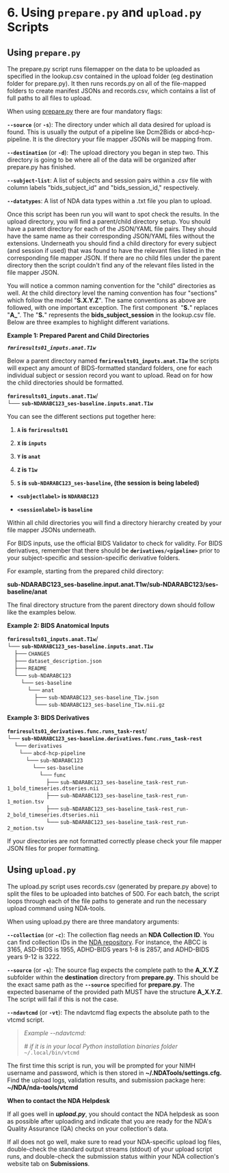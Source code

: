 # 6. Using `prepare.py` and `upload.py` Scripts

## Using `prepare.py`

The prepare.py script runs filemapper on the data to be uploaded as
specified in the lookup.csv contained in the upload folder (eg
destination folder for prepare.py). It then runs records.py on all of
the file-mapped folders to create manifest JSONs and records.csv, which
contains a list of full paths to all files to upload. 

When using
[prepare.py](https://github.com/DCAN-Labs/nda-bids-upload/blob/master/prepare.py)
there are four mandatory flags:

**`--source`** (or **`-s`**): The directory under which all data desired
for upload is found. This is usually the output of a pipeline like
Dcm2Bids or abcd-hcp-pipeline. It is the directory your file mapper
JSONs will be mapping from.

**`--destination`** (or **`-d`**): The upload directory you began in step
two. This directory is going to be where all of the data will be
organized after prepare.py has finished.

**`--subject-list`**: A list of subjects and session pairs within a .csv
file with column labels "bids_subject_id" and "bids_session_id,"
respectively.

**`--datatypes`**: A list of NDA data types within a .txt file you plan
to upload.

Once this script has been run you will want to spot check the results.
In the upload directory, you will find a parent/child directory setup.
You should have a parent directory for each of the JSON/YAML file pairs.
They should have the same name as their corresponding JSON/YAML files
without the extensions. Underneath you should find a child directory for
every subject (and session if used) that was found to have the relevant
files listed in the corresponding file mapper JSON. If there are no
child files under the parent directory then the script couldn't find any
of the relevant files listed in the file mapper JSON.

You will notice a common naming convention for the "child" directories
as well. At the child directory level the naming convention has four
"sections" which follow the model "**S.X.Y.Z**". The same conventions as
above are followed, with one important exception. The first component 
\"**S.**\" replaces \"**A\_**\". The "**S.**" represents the
**bids_subject_session** in the lookup.csv file. Below are three
examples to highlight different variations. 

**Example 1: Prepared Parent and Child Directories**

***`fmriresults01_inputs.anat.T1w`***

Below a parent directory named **`fmriresults01_inputs.anat.T1w`** the
scripts will expect any amount of BIDS-formatted standard folders, one
for each individual subject or session record you want to upload. Read
on for how the child directories should be formatted.

**`fmriresults01_inputs.anat.T1w`**/\
└── **`sub-NDARABC123_ses-baseline.inputs.anat.T1w`**

You can see the different sections put together here:

1.  **`A` is `fmriresults01`**

2.  **`X` is `inputs`**

3.  **`Y` is `anat`**

4.  **`Z` is `T1w`**

5.  **`S` is `sub-NDARABC123_ses-baseline`, (the session is being labeled)**

-   **`<subjectlabel>` is `NDARABC123`**

-   **`<sessionlabel>` is `baseline`**

Within all child directories you will find a directory hierarchy created
by your file mapper JSONs underneath.

For BIDS inputs, use the official BIDS Validator to check for validity.
For BIDS derivatives, remember that there should be
**`derivatives/<pipeline>`** prior to your subject-specific and
session-specific derivative folders.

For example, starting from the prepared child directory:

**sub-NDARABC123_ses-baseline.input.anat.T1w/sub-NDARABC123/ses-baseline/anat**

The final directory structure from the parent directory down should
follow like the examples below.

**Example 2: BIDS Anatomical Inputs**

**`fmriresults01_inputs.anat.T1w`**/\
└── **`sub-NDARABC123_ses-baseline.inputs.anat.T1w`**\
    ├── `CHANGES`\
    ├── `dataset_description.json`\
    ├── `README`\
    └── `sub-NDARABC123`\
        └── `ses-baseline`\
            └── `anat`\
                ├── `sub-NDARABC123_ses-baseline_T1w.json`\
                └── `sub-NDARABC123_ses-baseline_T1w.nii.gz`

**Example 3: BIDS Derivatives**

**`fmriresults01_derivatives.func.runs_task-rest`**/\
└── **`sub-NDARABC123_ses-baseline.derivatives.func.runs_task-rest`**\
    └── `derivatives`\
       └── `abcd-hcp-pipeline`\
           └── `sub-NDARABC123`\
               └── `ses-baseline`\
                   └── `func`\
                       ├──
`sub-NDARABC123_ses-baseline_task-rest_run-1_bold_timeseries.dtseries.nii`\
                       ├──
`sub-NDARABC123_ses-baseline_task-rest_run-1_motion.tsv`\
                       ├──
`sub-NDARABC123_ses-baseline_task-rest_run-2_bold_timeseries.dtseries.nii`\
                       └──
`sub-NDARABC123_ses-baseline_task-rest_run-2_motion.tsv`

If your directories are not formatted correctly please check your file
mapper JSON files for proper formatting.

## Using `upload.py`

The upload.py script uses records.csv (generated by prepare.py above) to
split the files to be uploaded into batches of 500. For each batch, the
script loops through each of the file paths to generate and run the
necessary upload command using NDA-tools.

When using upload.py there are three mandatory arguments:

**`--collection`** (or **`-c`**): The collection flag needs an **NDA
Collection ID**. You can find collection IDs in the [NDA
repository](https://nda.nih.gov/). For instance, the ABCC
is 3165, ASD-BIDS is 1955, ADHD-BIDS years 1-8 is 2857, and ADHD-BIDS
years 9-12 is 3222.

**`--source`** (or **`-s`**): The source flag expects the complete path to
the **A_X.Y.Z** subfolder within the **destination** directory from
**prepare.py**. This should be the exact same path as the **`--source`**
specified for **prepare.py**. The expected basename of the provided path
MUST have the structure **A_X.Y.Z**. The script will fail if this is not
the case.

**`--ndavtcmd`** (or **`-vt`**): The ndavtcmd flag expects the absolute
path to the vtcmd script. 

> *Example \--ndavtcmd:*
>
> *\# if it is in your local Python installation binaries folder*\
> `~/.local/bin/vtcmd`

The first time this script is run, you will be prompted for your NIMH
username and password, which is then stored in
**\~/.NDATools/settings.cfg.** Find the upload logs, validation results,
and submission package here: **\~/NDA/nda-tools/vtcmd**

**When to contact the NDA Helpdesk**

If all goes well in ***upload.py***, you should contact the NDA helpdesk
as soon as possible after uploading and indicate that you are ready for
the NDA's Quality Assurance (QA) checks on your collection's data.

If all does not go well, make sure to read your NDA-specific upload log
files, double-check the standard output streams (stdout) of your upload
script runs, and double-check the submission status within your NDA
collection's website tab on **Submissions**.
